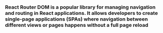 ### React Router DOM is a popular library for managing navigation and routing in React applications. It allows developers to create single-page applications (SPAs) where navigation between different views or pages happens without a full page reload